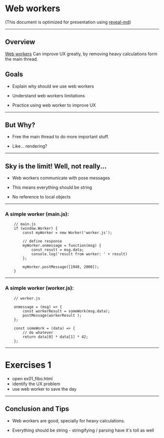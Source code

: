 # Web workers

(This document is optimized for presentation using [reveal-md](https://github.com/webpro/reveal-md))

---

## Overview
[Web workers](https://developer.mozilla.org/en-US/docs/Web/API/Web_Workers_API/Using_web_workers)
Can improve UX greatly, by removing heavy calculations form the main thread.

## Goals

* Explain why should we use web workers
<!-- .element: class="fragment" -->
* Understand web workers limitations 
<!-- .element: class="fragment" -->
* Practice using web worker to improve UX
<!-- .element: class="fragment" -->

---

## But Why?
* Free the main thread to do more important stuff.
<!-- .element: class="fragment" -->
* Like... rendering?
<!-- .element: class="fragment" -->

---

## Sky is the limit! Well, not really...
* Web workers communicate with pose messages
<!-- .element: class="fragment" -->
* This means everything should be string
<!-- .element: class="fragment" -->
* No reference to local objects
<!-- .element: class="fragment" -->



---

### A simple worker (main.js):
```
    // main.js
    if (window.Worker) {
        const myWorker = new Worker('worker.js');
    
        // define response
        myWorker.onmessage = function(msg) {
            const result = msg.data;
            console.log('result from worker: ' + result)
        };
    
        myWorker.postMessage([1948, 2000]);
    }
```

---

### A simple worker (worker.js):
```
    // worker.js
    
    onmessage = (msg) => {
        const workerResult = someWork(msg.data);
        postMessage(workerResult );
    };
    
    const someWork = (data) => {
        // do whatever
        return data[0] * data[1] * 42;
    };
```

---

# Exercises 1
* open ex01_fibo.html
* identify the UX problem
* use web worker to save the day

---

## Conclusion and Tips
* Web workers are good, specially for heavy calculations.
<!-- .element: class="fragment" -->
* Everything should be string - stringifying / parsing have it's toll as well
<!-- .element: class="fragment" -->